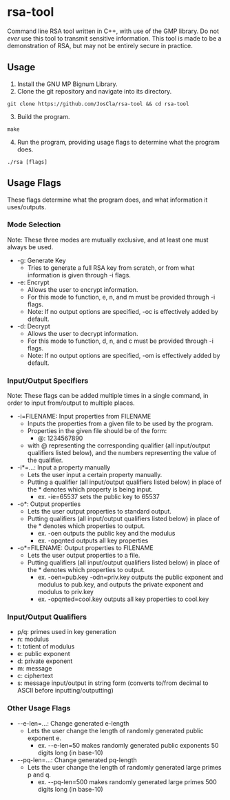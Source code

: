 # rsa-tool
Command line RSA tool written in C++, with use of the GMP library. Do not *ever* use this tool to transmit sensitive information. This tool is made to be a demonstration of RSA, but may not be entirely secure in practice.

## Usage
1. Install the GNU MP Bignum Library.
2. Clone the git repository and navigate into its directory.
```console
git clone https://github.com/JosCla/rsa-tool && cd rsa-tool
```
3. Build the program.
```console
make
```
4. Run the program, providing usage flags to determine what the program does.
```console
./rsa [flags]
```

## Usage Flags
These flags determine what the program does, and what information it uses/outputs.

### Mode Selection
Note: These three modes are mutually exclusive, and at least one must always be used.
- -g: Generate Key
  - Tries to generate a full RSA key from scratch, or from what information is given through -i flags.
- -e: Encrypt
  - Allows the user to encrypt information.
  - For this mode to function, e, n, and m must be provided through -i flags.
  - Note: If no output options are specified, -oc is effectively added by default.
- -d: Decrypt
  - Allows the user to decrypt information.
  - For this mode to function, d, n, and c must be provided through -i flags.
  - Note: If no output options are specified, -om is effectively added by default.

### Input/Output Specifiers
Note: These flags can be added multiple times in a single command, in order to input from/output to multiple places.
- -i=FILENAME: Input properties from FILENAME
  - Inputs the properties from a given file to be used by the program.
  - Properties in the given file should be of the form:
    - @: 1234567890
  - with @ representing the corresponding qualifier (all input/output qualifiers listed below),
  and the numbers representing the value of the qualifier.
- -i*=...: Input a property manually
  - Lets the user input a certain property manually.
  - Putting a qualifier (all input/output qualifiers listed below) in place of the * denotes which property is being input.
    - ex. -ie=65537 sets the public key to 65537
- -o*: Output properties
  - Lets the user output properties to standard output.
  - Putting qualifiers (all input/output qualifiers listed below) in place of the * denotes which properties to output.
    - ex. -oen outputs the public key and the modulus
    - ex. -opqnted outputs all key properties
- -o*=FILENAME: Output properties to FILENAME
  - Lets the user output properties to a file.
  - Putting qualifiers (all input/output qualifiers listed below) in place of the * denotes which properties to output.
    - ex. -oen=pub.key -odn=priv.key outputs the public exponent and modulus to pub.key, and outputs the private exponent and modulus to priv.key
    - ex. -opqnted=cool.key outputs all key properties to cool.key

### Input/Output Qualifiers
- p/q: primes used in key generation
- n: modulus
- t: totient of modulus
- e: public exponent
- d: private exponent
- m: message
- c: ciphertext
- s: message input/output in string form (converts to/from decimal to ASCII before inputting/outputting)

### Other Usage Flags
- --e-len=...: Change generated e-length
  - Lets the user change the length of randomly generated public exponent e.
    - ex. --e-len=50 makes randomly generated public exponents 50 digits long (in base-10)
- --pq-len=...: Change generated pq-length
  - Lets the user change the length of randomly generated large primes p and q.
    - ex. --pq-len=500 makes randomly generated large primes 500 digits long (in base-10)
